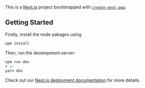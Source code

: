 This is a [Next.js](https://nextjs.org/) project bootstrapped with [`create-next-app`](https://github.com/vercel/next.js/tree/canary/packages/create-next-app).

## Getting Started

Firstly, install the node pakages using
```bash
npm install
```

Then, run the development server:
```bash
npm run dev
# or
yarn dev
```

Check out our [Next.js deployment documentation](https://nextjs.org/docs/deployment) for more details.

